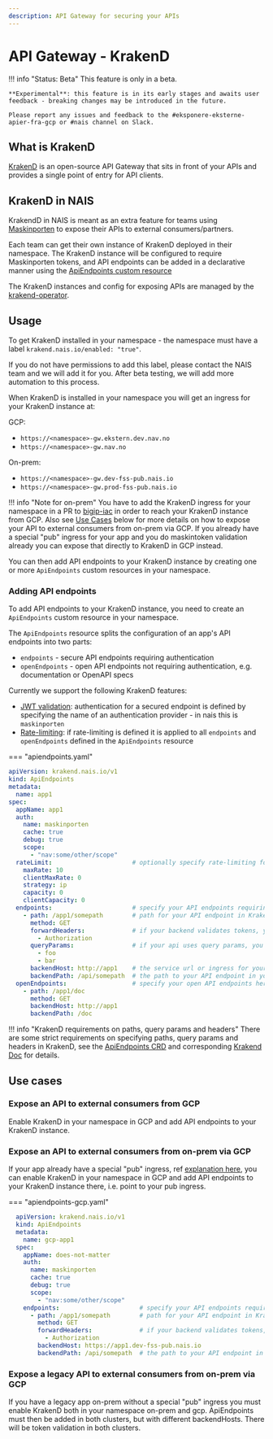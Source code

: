 ```yaml
---
description: API Gateway for securing your APIs
---
```


# API Gateway - KrakenD

!!! info "Status: Beta"
    This feature is only in a beta.

    **Experimental**: this feature is in its early stages and awaits user feedback - breaking changes may be introduced in the future.

    Please report any issues and feedback to the #eksponere-eksterne-apier-fra-gcp or #nais channel on Slack.

## What is KrakenD

[KrakenD](https://www.krakend.io/) is an open-source API Gateway that sits in front of your APIs and provides a single point of entry for API clients.

## KrakenD in NAIS

KrakendD in NAIS is meant as an extra feature for teams using [Maskinporten](../auth/maskinporten) to expose their APIs to external consumers/partners.

Each team can get their own instance of KrakenD deployed in their namespace. The KrakenD instance will be configured to require Maskinporten tokens, and API endpoints can be added
in a declarative manner using the [ApiEndpoints custom resource](https://github.com/nais/krakend/blob/main/config/samples/apiendpoints_max.yaml)

The KrakenD instances and config for exposing APIs are managed by the [krakend-operator](https://github.com/nais/krakend).

## Usage

To get KrakenD installed in your namespace - the namespace must have a label `krakend.nais.io/enabled: "true"`. 

If you do not have permissions to add this label, please contact the NAIS team and we will add it for you.
After beta testing, we will add more automation to this process.

When KrakenD is installed in your namespace you will get an ingress for your KrakenD instance at:

GCP: 
* `https://<namespace>-gw.ekstern.dev.nav.no`
* `https://<namespace>-gw.nav.no`

On-prem: 
* `https://<namespace>-gw.dev-fss-pub.nais.io`
* `https://<namespace>-gw.prod-fss-pub.nais.io`

!!! info "Note for on-prem"
    You have to add the KrakenD ingress for your namespace in a PR to [bigip-iac](https://github.com/navikt/bigip-iac/) in order to reach your KrakenD instance from GCP.
    Also see [Use Cases](#use-cases) below for more details on how to expose your API to external consumers from on-prem via GCP.
    If you already have a special "pub" ingress for your app and you do maskintoken validation already you can expose that directly to KrakenD in GCP instead.

You can then add API endpoints to your KrakenD instance by creating one or more `ApiEndpoints` custom resources in your namespace.

### Adding API endpoints

To add API endpoints to your KrakenD instance, you need to create an `ApiEndpoints` custom resource in your namespace.

The `ApiEndpoints` resource splits the configuration of an app's API endpoints into two parts:

* `endpoints` - secure API endpoints requiring authentication
* `openEndpoints` - open API endpoints not requiring authentication, e.g. documentation or OpenAPI specs

Currently we support the following KrakenD features:

* [JWT validation](https://www.krakend.io/docs/authorization/jwt-validation/): authentication for a secured endpoint is defined by specifying the name of an authentication provider - in nais this is `maskinporten`
* [Rate-limiting](https://www.krakend.io/docs/endpoints/rate-limit/): if rate-limiting is defined it is applied to all `endpoints` and `openEndpoints` defined in the `ApiEndpoints` resource


=== "apiendpoints.yaml"
```yaml
apiVersion: krakend.nais.io/v1
kind: ApiEndpoints
metadata:
  name: app1
spec:
  appName: app1
  auth:
    name: maskinporten
    cache: true
    debug: true
    scope:
      - "nav:some/other/scope"
  rateLimit:                      # optionally specify rate-limiting for your app, see https://www.krakend.io/docs/endpoints/rate-limit/#configuration for details
    maxRate: 10                   
    clientMaxRate: 0
    strategy: ip
    capacity: 0
    clientCapacity: 0
  endpoints:                      # specify your API endpoints requiring auth here
    - path: /app1/somepath        # path for your API endpoint in KrakenD - must be unique within your namespace
      method: GET
      forwardHeaders:             # if your backend validates tokens, you need to forward the Authorization header
        - Authorization
      queryParams:                # if your api uses query params, you need to specify the names here
        - foo
        - bar
      backendHost: http://app1    # the service url or ingress for your app
      backendPath: /api/somepath  # the path to your API endpoint in your app
  openEndpoints:                  # specify your open API endpoints here
    - path: /app1/doc
      method: GET
      backendHost: http://app1
      backendPath: /doc
```

!!! info "KrakenD requirements on paths, query params and headers"
    There are some strict requirements on specifying paths, query params and headers in KrakenD, see the [ApiEndpoints CRD](https://github.com/nais/krakend/blob/main/config/crd/bases/krakend.nais.io_apiendpoints.yaml) and corresponding [Krakend Doc](https://www.krakend.io/docs/endpoints/) for details.


## Use cases

### Expose an API to external consumers from GCP

Enable KrakenD in your namespace in GCP and add API endpoints to your KrakenD instance.

### Expose an API to external consumers from on-prem via GCP

If your app already have a special "pub" ingress, ref [explanation here](https://doc.nais.io/clusters/migrating-to-gcp/#how-do-i-reach-an-application-found-on-premises-from-my-application-in-gcp), 
you can enable KrakenD in your namespace in GCP and add API endpoints to your KrakenD instance there, i.e. point to your pub ingress.

=== "apiendpoints-gcp.yaml"
```yaml
  apiVersion: krakend.nais.io/v1
  kind: ApiEndpoints
  metadata:
    name: gcp-app1
  spec:
    appName: does-not-matter
    auth:
      name: maskinporten
      cache: true
      debug: true
      scope:
        - "nav:some/other/scope"
    endpoints:                      # specify your API endpoints requiring auth here
      - path: /app1/somepath        # path for your API endpoint in KrakenD - must be unique within your namespace
        method: GET
        forwardHeaders:             # if your backend validates tokens, you need to forward the Authorization header
          - Authorization
        backendHost: https://app1.dev-fss-pub.nais.io    
        backendPath: /api/somepath  # the path to your API endpoint in your app
```

### Expose a legacy API to external consumers from on-prem via GCP

If you have a legacy app on-prem without a special "pub" ingress you must enable KrakenD both in your namespace on-prem and gcp.
ApiEndpoints must then be added in both clusters, but with different backendHosts. There will be token validation in both clusters.


